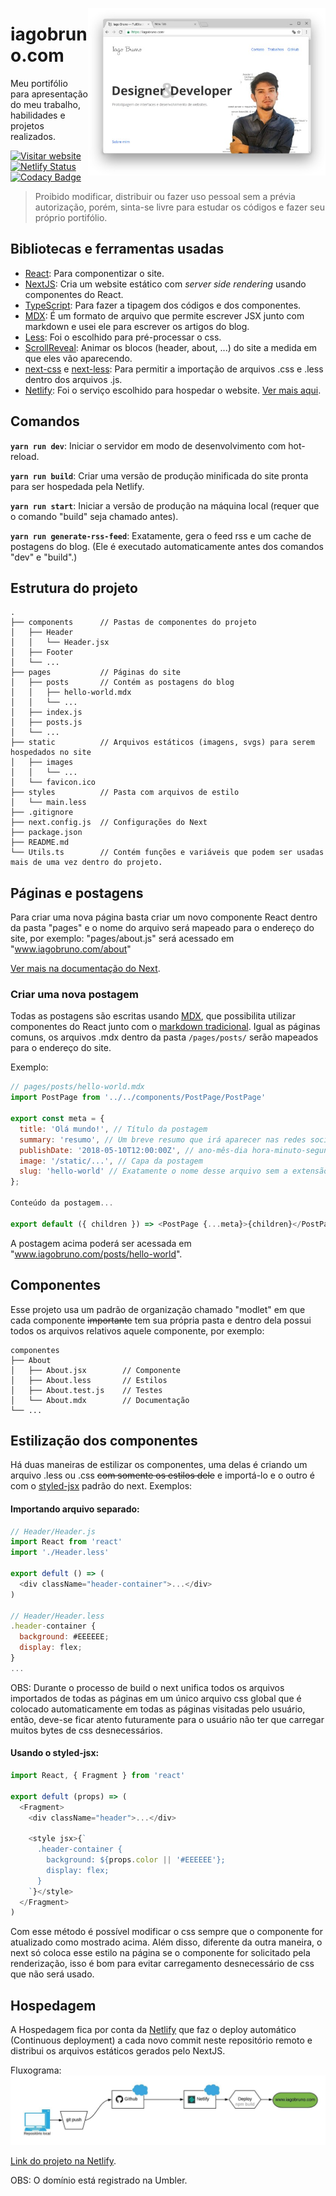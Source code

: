 [<img align="right" width="380" src="/static/images/website-print.jpg"/>](https://www.iagobruno.com/)

# iagobruno.com
Meu portifólio para apresentação do meu trabalho, habilidades e projetos realizados.

[![Visitar website](https://img.shields.io/website/https/www.iagobruno.com.svg)](https://www.iagobruno.com)
[![Netlify Status](https://api.netlify.com/api/v1/badges/aea4592e-19c7-4d18-85cf-d7bff624e9ea/deploy-status)](https://app.netlify.com/sites/iagobruno-com/deploys)
[![Codacy Badge](https://api.codacy.com/project/badge/Grade/28419b5ab582462bad5995f50c53e8ca)](https://www.codacy.com/app/httpiago/www.iagobruno.com?utm_source=github.com&amp;utm_medium=referral&amp;utm_content=httpiago/www.iagobruno.com&amp;utm_campaign=Badge_Grade)

> Proibido modificar, distribuir ou fazer uso pessoal sem a prévia autorização, porém, sinta-se livre para estudar os códigos e fazer seu próprio portifólio.

## Bibliotecas e ferramentas usadas

- [React](http://reactjs.org): Para componentizar o site.
- [NextJS](https://github.com/zeit/next.js): Cria um website estático com _server side rendering_ usando componentes do React.
- [TypeScript](https://typescriptlang.org): Para fazer a tipagem dos códigos e dos componentes.
- [MDX](https://mdxjs.com/): É um formato de arquivo que permite escrever JSX junto com markdown e usei ele para escrever os artigos do blog.
- [Less](http://lesscss.org): Foi o escolhido para pré-processar o css.
- [ScrollReveal](https://github.com/scrollreveal/scrollreveal): Animar os blocos (header, about, ...) do site a medida em que eles vão aparecendo.
- [next-css](https://github.com/zeit/next-plugins/tree/master/packages/next-css) e [next-less](https://github.com/zeit/next-plugins/tree/master/packages/next-less): Para permitir a importação de arquivos .css e .less dentro dos arquivos .js.
- [Netlify](https://www.netlify.com/): Foi o serviço escolhido para hospedar o website. [Ver mais aqui](/#Hospedagem).

## Comandos

**`yarn run dev`**: Iniciar o servidor em modo de desenvolvimento com hot-reload.

**`yarn run build`**: Criar uma versão de produção minificada do site pronta para ser hospedada pela Netlify.

**`yarn run start`**: Iniciar a versão de produção na máquina local (requer que o comando "build" seja chamado antes).

**`yarn run generate-rss-feed`**: Exatamente, gera o feed rss e um cache de postagens do blog. (Ele é executado automaticamente antes dos comandos "dev" e "build".)


## Estrutura do projeto

```
.
├── components      // Pastas de componentes do projeto
│   ├── Header
│   │   └── Header.jsx
│   ├── Footer
│   └── ...
├── pages           // Páginas do site
│   ├── posts       // Contém as postagens do blog
│   │   ├── hello-world.mdx
│   │   └── ...
│   ├── index.js
│   ├── posts.js
│   └── ...
├── static          // Arquivos estáticos (imagens, svgs) para serem hospedados no site
│   ├── images
│   │   └── ...
│   └── favicon.ico 
├── styles          // Pasta com arquivos de estilo
│   └── main.less
├── .gitignore
├── next.config.js  // Configurações do Next
├── package.json
├── README.md
└── Utils.ts        // Contém funções e variáveis que podem ser usadas mais de uma vez dentro do projeto.
```

## Páginas e postagens

Para criar uma nova página basta criar um novo componente React dentro da pasta "pages" e o nome do arquivo será mapeado para o endereço do site, por exemplo: 
"pages/about.js" será acessado em "www.iagobruno.com/about"

[Ver mais na documentação do Next](https://github.com/zeit/next.js).

### Criar uma nova postagem

Todas as postagens são escritas usando [MDX](https://mdxjs.com/syntax), que possibilita utilizar componentes do React junto com o [markdown tradicional](https://github.com/adam-p/markdown-here/wiki/Markdown-Cheatsheet). Igual as páginas comuns, os arquivos .mdx  dentro da pasta `/pages/posts/` serão mapeados para o endereço do site.

Exemplo:

```js
// pages/posts/hello-world.mdx
import PostPage from '../../components/PostPage/PostPage'

export const meta = {
  title: 'Olá mundo!', // Título da postagem
  summary: 'resumo', // Um breve resumo que irá aparecer nas redes sociais e no Google.
  publishDate: '2018-05-10T12:00:00Z', // ano-mês-dia hora-minuto-segundo
  image: '/static/...', // Capa da postagem
  slug: 'hello-world' // Exatamente o nome desse arquivo sem a extensão .mdx
};

Conteúdo da postagem...

export default ({ children }) => <PostPage {...meta}>{children}</PostPage>

```

A postagem acima poderá ser acessada em "www.iagobruno.com/posts/hello-world".

## Componentes

Esse projeto usa um padrão de organização chamado "modlet" em que cada componente ~~importante~~ tem sua própria pasta e dentro dela possui todos os arquivos relativos aquele componente, por exemplo:

```
componentes
├── About
│   ├── About.jsx        // Componente
│   ├── About.less       // Estilos
│   ├── About.test.js    // Testes
│   └── About.mdx        // Documentação
└── ...
```

## Estilização dos componentes

Há duas maneiras de estilizar os componentes, uma delas é criando um arquivo .less ou .css ~~com somente os estilos dele~~ e importá-lo e o outro é com o [styled-jsx](https://github.com/zeit/styled-jsx) padrão do next. Exemplos:

#### Importando arquivo separado:

```js
// Header/Header.js
import React from 'react'
import './Header.less'

export defult () => (
  <div className="header-container">...</div>
)

// Header/Header.less
.header-container {
  background: #EEEEEE;
  display: flex;
}
...
```

OBS: Durante o processo de build o next unifica todos os arquivos importados de todas as páginas em um único arquivo css global que é colocado automaticamente em todas as páginas visitadas pelo usuário, então, deve-se ficar atento futuramente para o usuário não ter que carregar muitos bytes de css desnecessários.

#### Usando o styled-jsx:

```js
import React, { Fragment } from 'react'

export defult (props) => (
  <Fragment>
    <div className="header">...</div>

    <style jsx>{`
      .header-container {
        background: ${props.color || '#EEEEEE'};
        display: flex;
      }
    `}</style>
  </Fragment>
)
```

Com esse método é possível modificar o css sempre que o componente for atualizado como mostrado acima. Além disso, diferente da outra maneira, o next só coloca esse estilo na página se o componente for solicitado pela renderização, isso é bom para evitar carregamento desnecessário de css que não será usado.

## Hospedagem

A Hospedagem fica por conta da [Netlify](https://www.netlify.com) que faz o deploy automático (Continuous deployment) a cada novo commit neste repositório remoto e distribui os arquivos estáticos gerados pelo NextJS.

Fluxograma:
![Fluxograma da hospedagem](/static/images/Netlify_Flow_Chart.jpeg)

[Link do projeto na Netlify](https://app.netlify.com/sites/iagobruno-com).

OBS: O domínio está registrado na Umbler.
